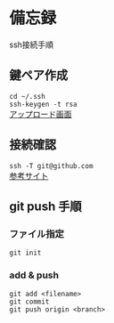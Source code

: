 # 備忘録

ssh接続手順

## 鍵ペア作成  
`cd ~/.ssh`  
`ssh-keygen -t rsa`  
[アップロード画面](https://github.com/settings/keys)

## 接続確認  
`ssh -T git@github.com`  
[参考サイト](https://qiita.com/shizuma/items/2b2f873a0034839e47ce)  

## git push 手順 
### ファイル指定
`git init`  

### add & push 
`git add <filename>`  
`git commit`  
`git push origin <branch>`  
 
